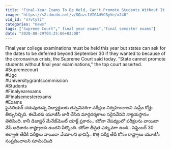 ```yaml
---
title: "Final-Year Exams To Be Held, Can't Promote Students Without It - Supreme Court Oneindia Telugu"
image: "https://s2.dmcdn.net/v/SQazc1VIGAUVCByVe/x240"
vid_id: "x7vtyli"
categories: "news"
tags: ["Supreme Court"," final year exams","final semester exams"]
date: "2020-08-29T03:25:06+03:00"
---
```

Final year college examinations must be held this year but states can ask for the dates to be deferred beyond September 30 if they wanted to because of the coronavirus crisis, the Supreme Court said today. &quot;State cannot promote students without final year examinations,&quot; the top court asserted.   <br>#Supremecourt   <br>#Ugc   <br>#Universitygrantscommission   <br>#Students   <br>#Finalyearexams   <br>#Finalsemesterexams   <br>#Exams   <br>ఫైనలియర్ చదువుతున్న విద్యార్థులకు తప్పనిసరిగా పరీక్షలు నిర్వహించాలని సుప్రీం కోర్టు తీర్పునిచ్చిది. ఈమేరకు యూజీసీ జారీ చేసిన మార్గదర్శకాలు సరైనవేనని న్యాయస్థానం తెలిపింది. కానీ డిజాస్టర్ మేనేజ్‌మెంట్ యాక్ట్ ప్రకారం.. కరోనా నేపథ్యంలో పరీక్షలను వాయిదా వేసే అధికారం రాష్ట్రాలకు ఉందని పేర్కొంది. కరోనా తీవ్రత ఎక్కువగా ఉండి.. సెప్టెంబర్ 30 తర్వాతి తేదీకి పరీక్షలు వాయిదా వేయాలని భావిస్తే.. కొత్త పరీక్ష తేదీ కోసం రాష్ట్రాలు యూజీసీ సంప్రదించాలని సూచించింది   <br>
